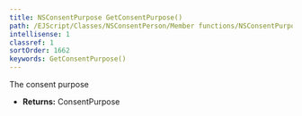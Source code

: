 ```yaml
---
title: NSConsentPurpose GetConsentPurpose()
path: /EJScript/Classes/NSConsentPerson/Member functions/NSConsentPurpose GetConsentPurpose()
intellisense: 1
classref: 1
sortOrder: 1662
keywords: GetConsentPurpose()
---
```



The consent purpose



* **Returns:** ConsentPurpose


